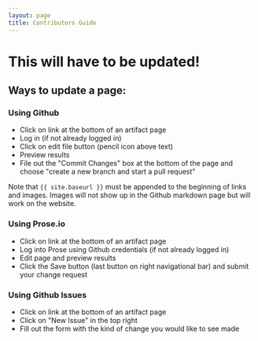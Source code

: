 ```yaml
---
layout: page
title: Contributors Guide
---
```


# This will have to be updated!

## Ways to update a page:


### Using Github

- Click on link at the bottom of an artifact page
- Log in (if not already logged in)
- Click on edit file button (pencil icon above text)
- Preview results
- File out the "Commit Changes" box at the bottom of the page and choose "create a new branch and start a pull request"

Note that `{{ site.baseurl }}` must be appended to the beginning of links and images. Images will not show up in the Github markdown page but will work on the website.

### Using Prose.io

- Click on link at the bottom of an artifact page
- Log into Prose using Github credentials (if not already logged in)
- Edit page and preview results
- Click the Save button (last button on right navigational bar) and submit your change request

### Using Github Issues

- Click on link at the bottom of an artifact page
- Click on "New Issue" in the top right
- Fill out the form with the kind of change you would like to see made